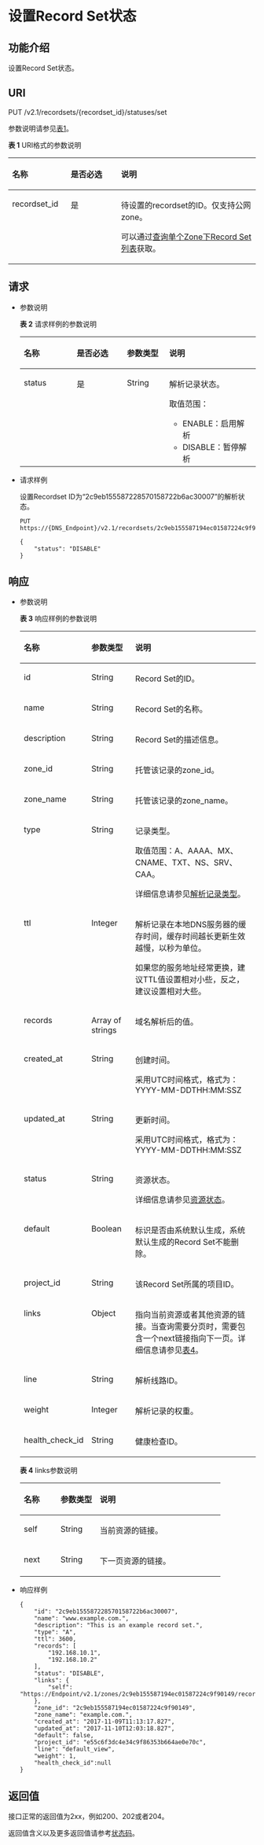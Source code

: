 # 设置Record Set状态<a name="zh-cn_topic_0083084650"></a>

## 功能介绍<a name="section49332166"></a>

设置Record Set状态。

## URI<a name="section41336317"></a>

PUT /v2.1/recordsets/\{recordset\_id\}/statuses/set

参数说明请参见[表1](#table52104579)。

**表 1**  URI格式的参数说明

<a name="table52104579"></a>
<table><thead align="left"><tr id="row50570707"><th class="cellrowborder" valign="top" width="23.682368236823685%" id="mcps1.2.4.1.1"><p id="p2586631"><a name="p2586631"></a><a name="p2586631"></a>名称</p>
</th>
<th class="cellrowborder" valign="top" width="20.3020302030203%" id="mcps1.2.4.1.2"><p id="p8190559"><a name="p8190559"></a><a name="p8190559"></a>是否必选</p>
</th>
<th class="cellrowborder" valign="top" width="56.015601560156014%" id="mcps1.2.4.1.3"><p id="p59455556"><a name="p59455556"></a><a name="p59455556"></a>说明</p>
</th>
</tr>
</thead>
<tbody><tr id="row49313939"><td class="cellrowborder" valign="top" width="23.682368236823685%" headers="mcps1.2.4.1.1 "><p id="p35006119"><a name="p35006119"></a><a name="p35006119"></a>recordset_id</p>
</td>
<td class="cellrowborder" valign="top" width="20.3020302030203%" headers="mcps1.2.4.1.2 "><p id="p16923420"><a name="p16923420"></a><a name="p16923420"></a>是</p>
</td>
<td class="cellrowborder" valign="top" width="56.015601560156014%" headers="mcps1.2.4.1.3 "><p id="p28619802"><a name="p28619802"></a><a name="p28619802"></a>待设置的recordset的ID。仅支持公网zone。</p>
<p id="p12406443193011"><a name="p12406443193011"></a><a name="p12406443193011"></a>可以通过<a href="查询单个Zone下Record-Set列表-多线路.md">查询单个Zone下Record Set列表</a>获取。</p>
</td>
</tr>
</tbody>
</table>

## 请求<a name="section36482533"></a>

-   参数说明

    **表 2**  请求样例的参数说明

    <a name="table9470531173211"></a>
    <table><thead align="left"><tr id="row60397351173211"><th class="cellrowborder" valign="top" width="22.45%" id="mcps1.2.5.1.1"><p id="p65819295173211"><a name="p65819295173211"></a><a name="p65819295173211"></a>名称</p>
    </th>
    <th class="cellrowborder" valign="top" width="21.29%" id="mcps1.2.5.1.2"><p id="p42278174173211"><a name="p42278174173211"></a><a name="p42278174173211"></a>是否必选</p>
    </th>
    <th class="cellrowborder" valign="top" width="17.89%" id="mcps1.2.5.1.3"><p id="p26309572173211"><a name="p26309572173211"></a><a name="p26309572173211"></a>参数类型</p>
    </th>
    <th class="cellrowborder" valign="top" width="38.37%" id="mcps1.2.5.1.4"><p id="p67071922173211"><a name="p67071922173211"></a><a name="p67071922173211"></a>说明</p>
    </th>
    </tr>
    </thead>
    <tbody><tr id="row34337486173211"><td class="cellrowborder" valign="top" width="22.45%" headers="mcps1.2.5.1.1 "><p id="p33154613173211"><a name="p33154613173211"></a><a name="p33154613173211"></a>status</p>
    </td>
    <td class="cellrowborder" valign="top" width="21.29%" headers="mcps1.2.5.1.2 "><p id="p28540882173211"><a name="p28540882173211"></a><a name="p28540882173211"></a>是</p>
    </td>
    <td class="cellrowborder" valign="top" width="17.89%" headers="mcps1.2.5.1.3 "><p id="p37402311173211"><a name="p37402311173211"></a><a name="p37402311173211"></a>String</p>
    </td>
    <td class="cellrowborder" valign="top" width="38.37%" headers="mcps1.2.5.1.4 "><p id="p5093610513636"><a name="p5093610513636"></a><a name="p5093610513636"></a>解析记录状态。</p>
    <p id="p9966775173211"><a name="p9966775173211"></a><a name="p9966775173211"></a>取值范围：</p>
    <a name="ul53371948164019"></a><a name="ul53371948164019"></a><ul id="ul53371948164019"><li>ENABLE：启用解析</li><li>DISABLE：暂停解析</li></ul>
    </td>
    </tr>
    </tbody>
    </table>

-   请求样例

    设置Recordset ID为“2c9eb155587228570158722b6ac30007”的解析状态。

    ```
    PUT https://{DNS_Endpoint}/v2.1/recordsets/2c9eb155587194ec01587224c9f90149/statuses/set
    ```

    ```
    {
        "status": "DISABLE"
    }
    ```


## 响应<a name="section40090803161031"></a>

-   参数说明

    **表 3**  响应样例的参数说明

    <a name="table44131970191032"></a>
    <table><thead align="left"><tr id="row56209659112410"><th class="cellrowborder" valign="top" width="18.33%" id="mcps1.2.4.1.1"><p id="p56688548112410"><a name="p56688548112410"></a><a name="p56688548112410"></a>名称</p>
    </th>
    <th class="cellrowborder" valign="top" width="19.57%" id="mcps1.2.4.1.2"><p id="p28369645112410"><a name="p28369645112410"></a><a name="p28369645112410"></a>参数类型</p>
    </th>
    <th class="cellrowborder" valign="top" width="62.1%" id="mcps1.2.4.1.3"><p id="p16239870112410"><a name="p16239870112410"></a><a name="p16239870112410"></a>说明</p>
    </th>
    </tr>
    </thead>
    <tbody><tr id="row40361088112410"><td class="cellrowborder" valign="top" width="18.33%" headers="mcps1.2.4.1.1 "><p id="p48022682112410"><a name="p48022682112410"></a><a name="p48022682112410"></a>id</p>
    </td>
    <td class="cellrowborder" valign="top" width="19.57%" headers="mcps1.2.4.1.2 "><p id="p64632053112410"><a name="p64632053112410"></a><a name="p64632053112410"></a>String</p>
    </td>
    <td class="cellrowborder" valign="top" width="62.1%" headers="mcps1.2.4.1.3 "><p id="p704953112410"><a name="p704953112410"></a><a name="p704953112410"></a>Record Set的ID。</p>
    </td>
    </tr>
    <tr id="row6344577112410"><td class="cellrowborder" valign="top" width="18.33%" headers="mcps1.2.4.1.1 "><p id="p44148724112410"><a name="p44148724112410"></a><a name="p44148724112410"></a>name</p>
    </td>
    <td class="cellrowborder" valign="top" width="19.57%" headers="mcps1.2.4.1.2 "><p id="p19276900112410"><a name="p19276900112410"></a><a name="p19276900112410"></a>String</p>
    </td>
    <td class="cellrowborder" valign="top" width="62.1%" headers="mcps1.2.4.1.3 "><p id="p17925048112410"><a name="p17925048112410"></a><a name="p17925048112410"></a>Record Set的名称。</p>
    </td>
    </tr>
    <tr id="row27107707112410"><td class="cellrowborder" valign="top" width="18.33%" headers="mcps1.2.4.1.1 "><p id="p48240673112410"><a name="p48240673112410"></a><a name="p48240673112410"></a>description</p>
    </td>
    <td class="cellrowborder" valign="top" width="19.57%" headers="mcps1.2.4.1.2 "><p id="p15180447112410"><a name="p15180447112410"></a><a name="p15180447112410"></a>String</p>
    </td>
    <td class="cellrowborder" valign="top" width="62.1%" headers="mcps1.2.4.1.3 "><p id="p21656734112410"><a name="p21656734112410"></a><a name="p21656734112410"></a>Record Set的描述信息。</p>
    </td>
    </tr>
    <tr id="row60692886112410"><td class="cellrowborder" valign="top" width="18.33%" headers="mcps1.2.4.1.1 "><p id="p17176696112410"><a name="p17176696112410"></a><a name="p17176696112410"></a>zone_id</p>
    </td>
    <td class="cellrowborder" valign="top" width="19.57%" headers="mcps1.2.4.1.2 "><p id="p49135151112410"><a name="p49135151112410"></a><a name="p49135151112410"></a>String</p>
    </td>
    <td class="cellrowborder" valign="top" width="62.1%" headers="mcps1.2.4.1.3 "><p id="p20524323112410"><a name="p20524323112410"></a><a name="p20524323112410"></a>托管该记录的zone_id。</p>
    </td>
    </tr>
    <tr id="row50501183112410"><td class="cellrowborder" valign="top" width="18.33%" headers="mcps1.2.4.1.1 "><p id="p64064024112410"><a name="p64064024112410"></a><a name="p64064024112410"></a>zone_name</p>
    </td>
    <td class="cellrowborder" valign="top" width="19.57%" headers="mcps1.2.4.1.2 "><p id="p21803490112410"><a name="p21803490112410"></a><a name="p21803490112410"></a>String</p>
    </td>
    <td class="cellrowborder" valign="top" width="62.1%" headers="mcps1.2.4.1.3 "><p id="p21252293112410"><a name="p21252293112410"></a><a name="p21252293112410"></a>托管该记录的zone_name。</p>
    </td>
    </tr>
    <tr id="row57052911112410"><td class="cellrowborder" valign="top" width="18.33%" headers="mcps1.2.4.1.1 "><p id="p57883049112410"><a name="p57883049112410"></a><a name="p57883049112410"></a>type</p>
    </td>
    <td class="cellrowborder" valign="top" width="19.57%" headers="mcps1.2.4.1.2 "><p id="p58015375112410"><a name="p58015375112410"></a><a name="p58015375112410"></a>String</p>
    </td>
    <td class="cellrowborder" valign="top" width="62.1%" headers="mcps1.2.4.1.3 "><p id="p1624971112410"><a name="p1624971112410"></a><a name="p1624971112410"></a>记录类型。</p>
    <p id="p14624739112410"><a name="p14624739112410"></a><a name="p14624739112410"></a>取值范围：A、AAAA、MX、CNAME、TXT、NS、SRV、CAA。</p>
    <p id="p19651118227"><a name="p19651118227"></a><a name="p19651118227"></a>详细信息请参见<a href="枚举类型.md#section1188113824413">解析记录类型</a>。</p>
    </td>
    </tr>
    <tr id="row64513794112410"><td class="cellrowborder" valign="top" width="18.33%" headers="mcps1.2.4.1.1 "><p id="p58234846112410"><a name="p58234846112410"></a><a name="p58234846112410"></a>ttl</p>
    </td>
    <td class="cellrowborder" valign="top" width="19.57%" headers="mcps1.2.4.1.2 "><p id="p19402119112410"><a name="p19402119112410"></a><a name="p19402119112410"></a>Integer</p>
    </td>
    <td class="cellrowborder" valign="top" width="62.1%" headers="mcps1.2.4.1.3 "><p id="p123031523174010"><a name="p123031523174010"></a><a name="p123031523174010"></a>解析记录在本地DNS服务器的缓存时间，缓存时间越长更新生效越慢，以秒为单位。</p>
    <p id="p1030317233408"><a name="p1030317233408"></a><a name="p1030317233408"></a>如果您的服务地址经常更换，建议TTL值设置相对小些，反之，建议设置相对大些。</p>
    </td>
    </tr>
    <tr id="row51283722112410"><td class="cellrowborder" valign="top" width="18.33%" headers="mcps1.2.4.1.1 "><p id="p60340817112410"><a name="p60340817112410"></a><a name="p60340817112410"></a>records</p>
    </td>
    <td class="cellrowborder" valign="top" width="19.57%" headers="mcps1.2.4.1.2 "><p id="p52021526111211"><a name="p52021526111211"></a><a name="p52021526111211"></a>Array of strings</p>
    </td>
    <td class="cellrowborder" valign="top" width="62.1%" headers="mcps1.2.4.1.3 "><p id="p20914176112410"><a name="p20914176112410"></a><a name="p20914176112410"></a>域名解析后的值。</p>
    </td>
    </tr>
    <tr id="row54009862112410"><td class="cellrowborder" valign="top" width="18.33%" headers="mcps1.2.4.1.1 "><p id="p12722690112410"><a name="p12722690112410"></a><a name="p12722690112410"></a>created_at</p>
    </td>
    <td class="cellrowborder" valign="top" width="19.57%" headers="mcps1.2.4.1.2 "><p id="p23904930112410"><a name="p23904930112410"></a><a name="p23904930112410"></a>String</p>
    </td>
    <td class="cellrowborder" valign="top" width="62.1%" headers="mcps1.2.4.1.3 "><p id="p57251150112410"><a name="p57251150112410"></a><a name="p57251150112410"></a>创建时间。</p>
    <p id="p583516468316"><a name="p583516468316"></a><a name="p583516468316"></a>采用UTC时间格式，格式为：YYYY-MM-DDTHH:MM:SSZ</p>
    </td>
    </tr>
    <tr id="row45498309112410"><td class="cellrowborder" valign="top" width="18.33%" headers="mcps1.2.4.1.1 "><p id="p61484399112410"><a name="p61484399112410"></a><a name="p61484399112410"></a>updated_at</p>
    </td>
    <td class="cellrowborder" valign="top" width="19.57%" headers="mcps1.2.4.1.2 "><p id="p14180442112410"><a name="p14180442112410"></a><a name="p14180442112410"></a>String</p>
    </td>
    <td class="cellrowborder" valign="top" width="62.1%" headers="mcps1.2.4.1.3 "><p id="p7765166112410"><a name="p7765166112410"></a><a name="p7765166112410"></a>更新时间。</p>
    <p id="p1481431019435"><a name="p1481431019435"></a><a name="p1481431019435"></a>采用UTC时间格式，格式为：YYYY-MM-DDTHH:MM:SSZ</p>
    </td>
    </tr>
    <tr id="row2777630112410"><td class="cellrowborder" valign="top" width="18.33%" headers="mcps1.2.4.1.1 "><p id="p23661473112410"><a name="p23661473112410"></a><a name="p23661473112410"></a>status</p>
    </td>
    <td class="cellrowborder" valign="top" width="19.57%" headers="mcps1.2.4.1.2 "><p id="p37531169112410"><a name="p37531169112410"></a><a name="p37531169112410"></a>String</p>
    </td>
    <td class="cellrowborder" valign="top" width="62.1%" headers="mcps1.2.4.1.3 "><p id="p20125829112410"><a name="p20125829112410"></a><a name="p20125829112410"></a>资源状态。</p>
    <p id="p138197320510"><a name="p138197320510"></a><a name="p138197320510"></a>详细信息请参见<a href="枚举类型.md#section33673592114748">资源状态</a>。</p>
    </td>
    </tr>
    <tr id="row13988283112410"><td class="cellrowborder" valign="top" width="18.33%" headers="mcps1.2.4.1.1 "><p id="p59309123112410"><a name="p59309123112410"></a><a name="p59309123112410"></a>default</p>
    </td>
    <td class="cellrowborder" valign="top" width="19.57%" headers="mcps1.2.4.1.2 "><p id="p39309635112410"><a name="p39309635112410"></a><a name="p39309635112410"></a>Boolean</p>
    </td>
    <td class="cellrowborder" valign="top" width="62.1%" headers="mcps1.2.4.1.3 "><p id="p29963876112410"><a name="p29963876112410"></a><a name="p29963876112410"></a>标识是否由系统默认生成，系统默认生成的Record Set不能删除。</p>
    </td>
    </tr>
    <tr id="row1239432112410"><td class="cellrowborder" valign="top" width="18.33%" headers="mcps1.2.4.1.1 "><p id="p33285181112410"><a name="p33285181112410"></a><a name="p33285181112410"></a>project_id</p>
    </td>
    <td class="cellrowborder" valign="top" width="19.57%" headers="mcps1.2.4.1.2 "><p id="p11745126112410"><a name="p11745126112410"></a><a name="p11745126112410"></a>String</p>
    </td>
    <td class="cellrowborder" valign="top" width="62.1%" headers="mcps1.2.4.1.3 "><p id="p4619625201026"><a name="p4619625201026"></a><a name="p4619625201026"></a>该Record Set所属的项目ID。</p>
    </td>
    </tr>
    <tr id="row39371469112410"><td class="cellrowborder" valign="top" width="18.33%" headers="mcps1.2.4.1.1 "><p id="p34972392112410"><a name="p34972392112410"></a><a name="p34972392112410"></a>links</p>
    </td>
    <td class="cellrowborder" valign="top" width="19.57%" headers="mcps1.2.4.1.2 "><p id="p14191508112410"><a name="p14191508112410"></a><a name="p14191508112410"></a>Object</p>
    </td>
    <td class="cellrowborder" valign="top" width="62.1%" headers="mcps1.2.4.1.3 "><p id="p8661496112410"><a name="p8661496112410"></a><a name="p8661496112410"></a>指向当前资源或者其他资源的链接。当查询需要分页时，需要包含一个next链接指向下一页。详细信息请参见<a href="#table354521744216">表4</a>。</p>
    </td>
    </tr>
    <tr id="row10844607112410"><td class="cellrowborder" valign="top" width="18.33%" headers="mcps1.2.4.1.1 "><p id="p5997995112410"><a name="p5997995112410"></a><a name="p5997995112410"></a>line</p>
    </td>
    <td class="cellrowborder" valign="top" width="19.57%" headers="mcps1.2.4.1.2 "><p id="p16075620112410"><a name="p16075620112410"></a><a name="p16075620112410"></a>String</p>
    </td>
    <td class="cellrowborder" valign="top" width="62.1%" headers="mcps1.2.4.1.3 "><p id="p27056849112410"><a name="p27056849112410"></a><a name="p27056849112410"></a>解析线路ID。</p>
    </td>
    </tr>
    <tr id="row42185055112410"><td class="cellrowborder" valign="top" width="18.33%" headers="mcps1.2.4.1.1 "><p id="p61546294112410"><a name="p61546294112410"></a><a name="p61546294112410"></a>weight</p>
    </td>
    <td class="cellrowborder" valign="top" width="19.57%" headers="mcps1.2.4.1.2 "><p id="p19193909112410"><a name="p19193909112410"></a><a name="p19193909112410"></a>Integer</p>
    </td>
    <td class="cellrowborder" valign="top" width="62.1%" headers="mcps1.2.4.1.3 "><p id="p11202821112410"><a name="p11202821112410"></a><a name="p11202821112410"></a>解析记录的权重。</p>
    </td>
    </tr>
    <tr id="row3073387153547"><td class="cellrowborder" valign="top" width="18.33%" headers="mcps1.2.4.1.1 "><p id="p56689514153547"><a name="p56689514153547"></a><a name="p56689514153547"></a>health_check_id</p>
    </td>
    <td class="cellrowborder" valign="top" width="19.57%" headers="mcps1.2.4.1.2 "><p id="p28447961153547"><a name="p28447961153547"></a><a name="p28447961153547"></a>String</p>
    </td>
    <td class="cellrowborder" valign="top" width="62.1%" headers="mcps1.2.4.1.3 "><p id="p22583537153547"><a name="p22583537153547"></a><a name="p22583537153547"></a>健康检查ID。</p>
    </td>
    </tr>
    </tbody>
    </table>

    **表 4**  links参数说明

    <a name="table354521744216"></a>
    <table><thead align="left"><tr id="row954518179427"><th class="cellrowborder" valign="top" width="18.3018301830183%" id="mcps1.2.4.1.1"><p id="p654513173424"><a name="p654513173424"></a><a name="p654513173424"></a>名称</p>
    </th>
    <th class="cellrowborder" valign="top" width="19.591959195919593%" id="mcps1.2.4.1.2"><p id="p654551714212"><a name="p654551714212"></a><a name="p654551714212"></a>参数类型</p>
    </th>
    <th class="cellrowborder" valign="top" width="62.10621062106211%" id="mcps1.2.4.1.3"><p id="p1545141717427"><a name="p1545141717427"></a><a name="p1545141717427"></a>说明</p>
    </th>
    </tr>
    </thead>
    <tbody><tr id="row3545101710429"><td class="cellrowborder" valign="top" width="18.3018301830183%" headers="mcps1.2.4.1.1 "><p id="p115467171428"><a name="p115467171428"></a><a name="p115467171428"></a>self</p>
    </td>
    <td class="cellrowborder" valign="top" width="19.591959195919593%" headers="mcps1.2.4.1.2 "><p id="p254611713427"><a name="p254611713427"></a><a name="p254611713427"></a>String</p>
    </td>
    <td class="cellrowborder" valign="top" width="62.10621062106211%" headers="mcps1.2.4.1.3 "><p id="p5546171744214"><a name="p5546171744214"></a><a name="p5546171744214"></a>当前资源的链接。</p>
    </td>
    </tr>
    <tr id="row1419013555116"><td class="cellrowborder" valign="top" width="18.3018301830183%" headers="mcps1.2.4.1.1 "><p id="p136561245153620"><a name="p136561245153620"></a><a name="p136561245153620"></a>next</p>
    </td>
    <td class="cellrowborder" valign="top" width="19.591959195919593%" headers="mcps1.2.4.1.2 "><p id="p19656144517367"><a name="p19656144517367"></a><a name="p19656144517367"></a>String</p>
    </td>
    <td class="cellrowborder" valign="top" width="62.10621062106211%" headers="mcps1.2.4.1.3 "><p id="p76567451365"><a name="p76567451365"></a><a name="p76567451365"></a>下一页资源的链接。</p>
    </td>
    </tr>
    </tbody>
    </table>

-   响应样例

    ```
    {
        "id": "2c9eb155587228570158722b6ac30007",
        "name": "www.example.com.",
        "description": "This is an example record set.",
        "type": "A",
        "ttl": 3600,
        "records": [
            "192.168.10.1",
            "192.168.10.2"
        ],
        "status": "DISABLE",
        "links": {
            "self": "https://Endpoint/v2.1/zones/2c9eb155587194ec01587224c9f90149/recordsets/2c9eb155587228570158722b6ac30007"
        },
        "zone_id": "2c9eb155587194ec01587224c9f90149",
        "zone_name": "example.com.",
        "created_at": "2017-11-09T11:13:17.827",
        "updated_at": "2017-11-10T12:03:18.827",
        "default": false,
        "project_id": "e55c6f3dc4e34c9f86353b664ae0e70c",
        "line": "default_view",
        "weight": 1,
        "health_check_id":null
    }
    ```


## 返回值<a name="section9249181042119"></a>

接口正常的返回值为2xx，例如200、202或者204。

返回值含义以及更多返回值请参考[状态码](状态码.md)。


